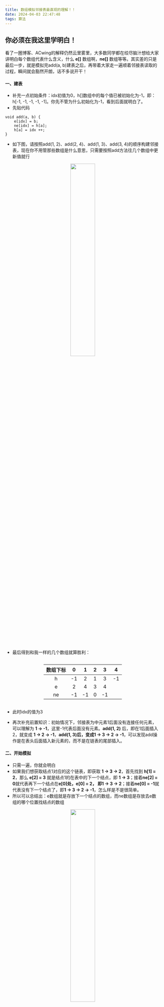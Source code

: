 ```yaml
---
title: 数组模拟邻接表最直观的理解！！
date: 2024-04-03 22:47:48
tags: 算法
---
```


## 你必须在我这里学明白！
看了一圈博客、ACwing的解释仍然云里雾里，大多数同学都在绞尽脑汁想给大家讲明白每个数组代表什么含义，什么 **e[]** 数组啊，**ne[]** 数组等等。其实差的只是最后一步，就是模拟完add(a, b)建表之后，再带着大家走一遍顺着邻接表读取的过程，瞬间就会豁然开朗，话不多说开干！

#### 一、建表
- 补充一点初始条件：idx初值为0，h[]数组中的每个值已被初始化为-1，即：h[-1, -1, -1, -1, -1]。你先不管为什么初始化为-1，看到后面就明白了。
- 先贴代码
```
void add(a, b) {
    e[idx] = b;
    ne[idx] = h[a];
    h[a] = idx ++;
}
```

- 如下图，请按照add(1, 2)、add(2, 4)、add(1, 3)、add(3, 4)的顺序构建邻接表，现在你不用管那些数组是什么意思，只需要按照add方法往几个数组中更新值就行
<div align=center><img src="image.png"width=40%></div>

- 最后得到和我一样的几个数组就算胜利：
<style>
.center 
{
  width: auto;
  display: table;
  margin-left: auto;
  margin-right: auto;
}
</style>


<div class="center">

|数组下标 | 0 | 1 | 2 | 3  | 4 |
|:----:|:----:|:----:|:----:|:----:|:----:|
| h | -1 | 2 | 1 | 3 | -1 |
| e | 2 | 4 | 3 | 4 ||
| ne | -1 | -1 | 0 | -1 ||
</div>

- 此时idx的值为3

- 再次补充前置知识：初始情况下，邻接表为中元素1后面没有连接任何元素，可以理解为 **1 -> -1**，这里-1代表后面没有元素。**add(1, 2)** 后，即在1后面插入2，就变成 **1 -> 2 -> -1**，**add(1, 3)**后，变成**1 -> 3 -> 2 -> -1**，可以发现add操作是在表头后面插入新元素的，而不是在链表的尾部插入。
#### 二、开始模拟
- 只需一遍，你就会明白
- 如果我们想获取结点1对应的这个链表，即获取 **1 -> 3 -> 2**，首先找到 **h[1] = 2**，那么 **e[2] = 3** 就是结点1的在表中的下一个结点，即 **1 -> 3**；接着**ne[2] = 0**就代表再下一个结点在**e[0]**处，**e[0] = 2**， 即**1 -> 3 -> 2**；接着**ne[0] = -1**就代表没有下一个结点了，即**1 -> 3 -> 2 -> -1**，怎么样是不是很简单。
- 所以可以总结出：e数组就是存放下一个结点的数组，而ne数组是存放去e数组的哪个位置找结点的数组

<div align=center><img src="image-1.png"width=40%></div>

- 再看这张图，可以发现，我们调用add()函数建表时就是用idx来给每条边编号的，同时**h**数组中存放的就是每个结点到它的下一个第一个结点的边的编号，例如 **2 -> 4**，查询**h[2] = 1**，即为图中对应边的编号。
